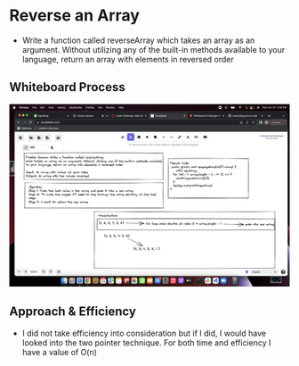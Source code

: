 # Reverse an Array

- Write a function called reverseArray which takes an array as an argument. Without utilizing any of the built-in methods available to your language, return an array with elements in reversed order

## Whiteboard Process

![image](./whiteboard.png)

## Approach & Efficiency

- I did not take efficiency into consideration but if I did, I would have looked into the two pointer technique. For both time and efficiency I have a value of O(n)
